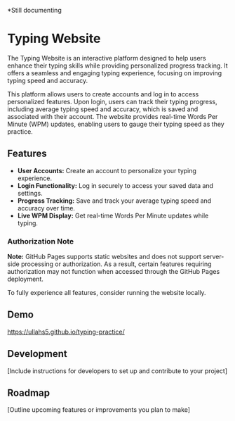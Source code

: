 *Still documenting

# Typing Website

The Typing Website is an interactive platform designed to help users enhance their typing skills while providing personalized progress tracking. It offers a seamless and engaging typing experience, focusing on improving typing speed and accuracy. 

This platform allows users to create accounts and log in to access personalized features. Upon login, users can track their typing progress, including average typing speed and accuracy, which is saved and associated with their account. The website provides real-time Words Per Minute (WPM) updates, enabling users to gauge their typing speed as they practice.

## Features

- **User Accounts:** Create an account to personalize your typing experience.
- **Login Functionality:** Log in securely to access your saved data and settings.
- **Progress Tracking:** Save and track your average typing speed and accuracy over time.
- **Live WPM Display:** Get real-time Words Per Minute updates while typing.

### Authorization Note

**Note:** GitHub Pages supports static websites and does not support server-side processing or authorization. As a result, certain features requiring authorization may not function when accessed through the GitHub Pages deployment.

To fully experience all features, consider running the website locally.

## Demo

https://ullahs5.github.io/typing-practice/

## Development

[Include instructions for developers to set up and contribute to your project]

## Roadmap

[Outline upcoming features or improvements you plan to make]

